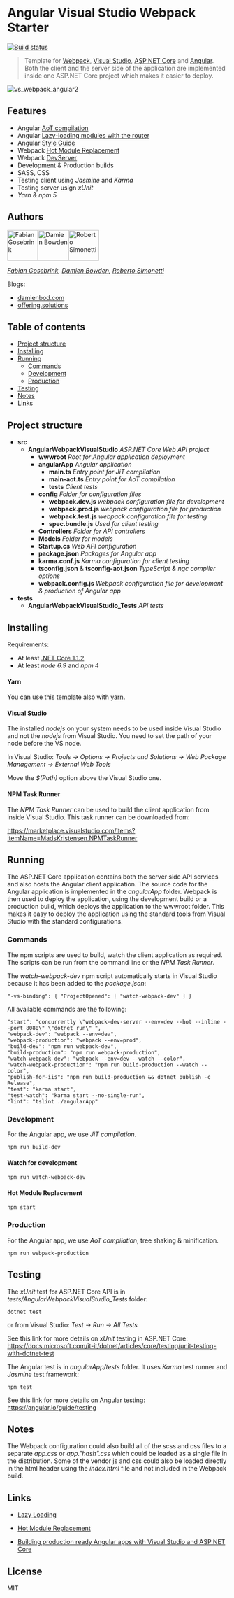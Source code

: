 # Angular Visual Studio Webpack Starter
[![Build status](https://ci.appveyor.com/api/projects/status/3x6y01a8312x6o2p?svg=true)](https://ci.appveyor.com/project/damienbod/angular2webpackvisualstudio)

>Template for [Webpack](https://webpack.js.org/concepts/), [Visual Studio](https://www.visualstudio.com/), [ASP.NET Core](https://docs.microsoft.com/en-us/dotnet/core/) and [Angular](https://angular.io/). Both the client and the server side of the application are implemented inside one ASP.NET Core project which makes it easier to deploy.

![vs_webpack_angular2](https://damienbod.files.wordpress.com/2016/06/vs_webpack_angular2.png?w=600)

## Features
- Angular [AoT compilation](https://angular.io/guide/aot-compiler)
- Angular [Lazy-loading modules with the router](https://angular.io/guide/ngmodule#lazy-loading-modules-with-the-router)
- Angular [Style Guide](https://angular.io/guide/styleguide)
- Webpack [Hot Module Replacement](https://webpack.js.org/guides/hot-module-replacement/)
- Webpack [DevServer](https://webpack.js.org/configuration/dev-server/)
- Development & Production builds
- SASS, CSS
- Testing client using _Jasmine_ and _Karma_
- Testing server usign _xUnit_
- _Yarn_ & _npm 5_

## Authors
<img src="https://avatars.githubusercontent.com/u/11268349?v=3" width="70" alt="Fabian Gosebrink"><img src="https://avatars.githubusercontent.com/u/3442158?v=3" width="70" alt="Damien Bowden"><img src="https://pbs.twimg.com/profile_images/707847627992338432/ytT_FxUY_400x400.jpg" width="70" alt="Roberto Simonetti">

_[Fabian Gosebrink](https://twitter.com/FabianGosebrink), [Damien Bowden](https://twitter.com/damien_bod), [Roberto Simonetti](https://twitter.com/robisim74)_

Blogs:
- [damienbod.com](https://damienbod.com/2016/06/12/asp-net-core-angular2-with-webpack-and-visual-studio/)
- [offering.solutions](http://offering.solutions//blog/articles/2016/06/12/asp-net-core-angular-2-webpack-visual-studio/)

## Table of contents
* [Project structure](#1)
* [Installing](#2)
* [Running](#3)
	* [Commands](#3.1)
	* [Development](#3.2)
	* [Production](#3.3)
* [Testing](#4)
* [Notes](#5)
* [Links](#6)

## <a name="1"></a>Project structure
- **src**
	- **AngularWebpackVisualStudio** _ASP.NET Core Web API project_
		- **wwwroot** _Root for Angular application deployment_
		- **angularApp** _Angular application_
			- **main.ts** _Entry point for JiT compilation_
			- **main-aot.ts** _Entry point for AoT compilation_
			- **tests** _Client tests_
		- **config** _Folder for configuration files_
			- **webpack.dev.js** _webpack configuration file for development_
			- **webpack.prod.js** _webpack configuration file for production_
			- **webpack.test.js** _webpack configuration file for testing_
			- **spec.bundle.js** _Used for client testing_
		- **Controllers** _Folder for API controllers_
		- **Models** _Folder for models_
		- **Startup.cs** _Web API configuration_
		- **package.json** _Packages for Angular app_
		- **karma.conf.js** _Karma configuration for client testing_
		- **tsconfig.json** & **tsconfig-aot.json** _TypeScript & ngc compiler options_
		- **webpack.config.js** _Webpack configuration file for development & production of Angular app_
- **tests**
	- **AngularWebpackVisualStudio_Tests** _API tests_	

## <a name="2"></a>Installing
Requirements:
- At least [.NET Core 1.1.2](https://www.microsoft.com/net/download/core)
- At least _node 6.9_ and _npm 4_

#### Yarn
You can use this template also with [yarn](https://yarnpkg.com/en/docs/install).

#### Visual Studio
The installed _nodejs_ on your system needs to be used inside Visual Studio and not the _nodejs_ from Visual Studio. You need to set the path of your node before the VS node.

In Visual Studio: _Tools -> Options -> Projects and Solutions -> Web Package Management -> External Web Tools_

Move the _$(Path)_ option above the Visual Studio one.

#### NPM Task Runner
The _NPM Task Runner_ can be used to build the client application from inside Visual Studio. This task runner can be downloaded from:

https://marketplace.visualstudio.com/items?itemName=MadsKristensen.NPMTaskRunner

## <a name="3"></a>Running
The ASP.NET Core application contains both the server side API services and also hosts the Angular client application. The source code for the Angular application is implemented in the _angularApp_ folder. Webpack is then used to deploy the application, using the development build or a production build, which deploys the application to the wwwroot folder. This makes it easy to deploy the application using the standard tools from Visual Studio with the standard configurations.

### <a name="3.1"></a>Commands
The npm scripts are used to build, watch the client application as required. The scripts can be run from the command line or the _NPM Task Runner_.

The _watch-webpack-dev_ npm script automatically starts in Visual Studio because it has been added to the _package.json_:
```
"-vs-binding": { "ProjectOpened": [ "watch-webpack-dev" ] }
```

All available commands are the following:
```
"start": "concurrently \"webpack-dev-server --env=dev --hot --inline --port 8080\" \"dotnet run\" ",
"webpack-dev": "webpack --env=dev",
"webpack-production": "webpack --env=prod",
"build-dev": "npm run webpack-dev",
"build-production": "npm run webpack-production",
"watch-webpack-dev": "webpack --env=dev --watch --color",
"watch-webpack-production": "npm run build-production --watch --color",
"publish-for-iis": "npm run build-production && dotnet publish -c Release",
"test": "karma start",
"test-watch": "karma start --no-single-run",
"lint": "tslint ./angularApp"
```

### <a name="3.2"></a>Development
For the Angular app, we use _JiT compilation_.
```
npm run build-dev
```
#### Watch for development
```
npm run watch-webpack-dev
```
#### Hot Module Replacement
```
npm start
```

### <a name="3.3"></a>Production
For the Angular app, we use _AoT compilation_, tree shaking & minification.
```
npm run webpack-production
```

## <a name="4"></a>Testing
The _xUnit_ test for ASP.NET Core API is in _tests/AngularWebpackVisualStudio_Tests_ folder:
```
dotnet test
```
or from Visual Studio: _Test -> Run -> All Tests_

See this link for more details on _xUnit_ testing in ASP.NET Core: https://docs.microsoft.com/it-it/dotnet/articles/core/testing/unit-testing-with-dotnet-test

The Angular test is in _angularApp/tests_ folder. It uses _Karma_ test runner and _Jasmine_ test framework:
```
npm test
```
See this link for more details on Angular testing: https://angular.io/guide/testing

## <a name="5"></a>Notes
The Webpack configuration could also build all of the scss and css files to a separate _app.css_ or _app."hash".css_ which could be loaded as a single file in the distribution. Some of the vendor js and css could also be loaded directly in the html header using the _index.html_ file and not included in the Webpack build.

## <a name="6"></a>Links
- [Lazy Loading](https://github.com/damienbod/Angular2WebpackVisualStudio/tree/master/docs/LAZY_LOADING.md)
- [Hot Module Replacement](https://github.com/damienbod/Angular2WebpackVisualStudio/tree/master/docs/HMR.md)

- [Building production ready Angular apps with Visual Studio and ASP.NET Core](https://damienbod.com/2017/01/01/building-production-ready-angular-apps-with-visual-studio-and-asp-net-core/)

## License
MIT
